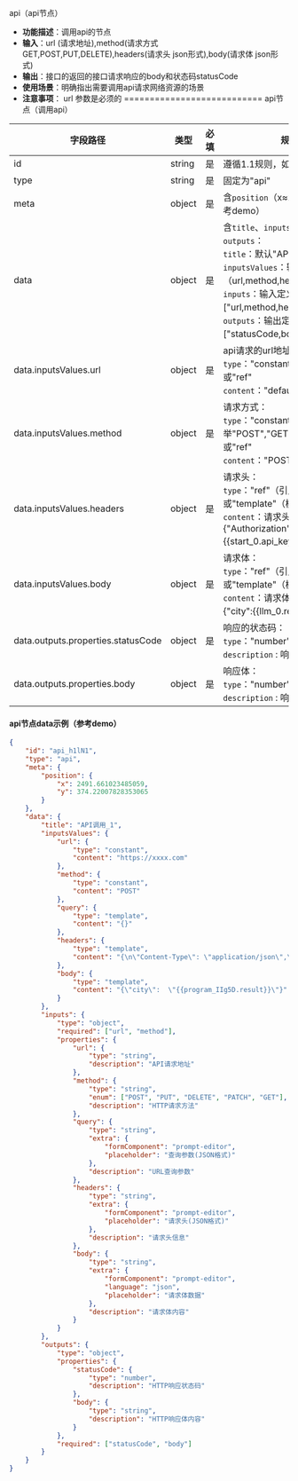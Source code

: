 api（api节点）
- **功能描述**：调用api的节点
- **输入**：url (请求地址),method(请求方式 GET,POST,PUT,DELETE),headers(请求头 json形式),body(请求体 json形式)
- **输出**：接口的返回的接口请求响应的body和状态码statusCode
- **使用场景**：明确指出需要调用api请求网络资源的场景
- **注意事项**： url 参数是必须的
===========================
api节点（调用api）

| 字段路径                                | 类型     | 必填 | 规范要求                                                                                                                                                                                                                           |
|-------------------------------------|--------|----|--------------------------------------------------------------------------------------------------------------------------------------------------------------------------------------------------------------------------------|
| id                                  | string | 是  | 遵循1.1规则，如api_1或api_BRQB8                                                                                                                                                                                                       |
| type                                | string | 是  | 固定为"api"                                                                                                                                                                                                                       |
| meta                                | object | 是  | 含`position`（x≈2300，y≈500，参考demo）                                                                                                                                                                                               |
| data                                | object | 是  | 含`title`、`inputsValues`、`inputs`、`outputs`：<br>`title`：默认"API_序号"（API_1）<br>`inputsValues`：输入参数（url,method,header,body）<br>`inputs`：输入定义（`required`=["url,method,headers,body"]）<br>`outputs`：输出定义（`required`=["statusCode,body"]） |
| data.inputsValues.url               | object | 是  | api请求的url地址：<br>`type`："constant"（固定"default"）或"ref"<br>`content`："default"或引用值                                                                                                                                                |
| data.inputsValues.method            | object | 是  | 请求方式：<br>`type`："constant"（枚举"POST","GET","PUT","DELETE"）或"ref"<br>`content`："POST" 或引用值                                                                                                                                       |
| data.inputsValues.headers           | object | 是  | 请求头：<br>`type`："ref"（引用其他节点输出）或"template"（模板，含{{变量}}）<br>`content`：请求头 json 形式 (如: "{"Authorization": "Bearer {{start_0.api_key}}"} , 默认:{}")                                                                                  |
| data.inputsValues.body              | object | 是  | 请求体：<br>`type`："ref"（引用其他节点输出）或"template"（模板，含{{变量}}）<br>`content`：请求体json 模版（如"{"city":{{llm_0.result}}} , 默认:{} "                                                                                                            |
| data.outputs.properties.statusCode  | object | 是  | 响应的状态码：<br>`type`："number" <br>`description` : 响应的状态码                                                                                                                                                                          |
| data.outputs.properties.body        | object | 是  | 响应体：<br>`type`："number" <br>`description` : 响应体                                                                                                                                                                                |

#### api节点data示例（参考demo）
```json
{
    "id": "api_h1lN1",
    "type": "api",
    "meta": {
        "position": {
            "x": 2491.661023485059,
            "y": 374.22007828353065
        }
    },
    "data": {
        "title": "API调用_1",
        "inputsValues": {
            "url": {
                "type": "constant",
                "content": "https://xxxx.com"
            },
            "method": {
                "type": "constant",
                "content": "POST"
            },
            "query": {
                "type": "template",
                "content": "{}"
            },
            "headers": {
                "type": "template",
                "content": "{\n\"Content-Type\": \"application/json\",\n\"Authorization\": \"Bearer {{start_0.api_key}}\"\n}"
            },
            "body": {
                "type": "template",
                "content": "{\"city\":  \"{{program_IIg5D.result}}\"}"
            }
        },
        "inputs": {
            "type": "object",
            "required": ["url", "method"],
            "properties": {
                "url": {
                    "type": "string",
                    "description": "API请求地址"
                },
                "method": {
                    "type": "string",
                    "enum": ["POST", "PUT", "DELETE", "PATCH", "GET"],
                    "description": "HTTP请求方法"
                },
                "query": {
                    "type": "string",
                    "extra": {
                        "formComponent": "prompt-editor",
                        "placeholder": "查询参数(JSON格式)"
                    },
                    "description": "URL查询参数"
                },
                "headers": {
                    "type": "string",
                    "extra": {
                        "formComponent": "prompt-editor",
                        "placeholder": "请求头(JSON格式)"
                    },
                    "description": "请求头信息"
                },
                "body": {
                    "type": "string",
                    "extra": {
                        "formComponent": "prompt-editor",
                        "language": "json",
                        "placeholder": "请求体数据"
                    },
                    "description": "请求体内容"
                }
            }
        },
        "outputs": {
            "type": "object",
            "properties": {
                "statusCode": {
                    "type": "number",
                    "description": "HTTP响应状态码"
                },
                "body": {
                    "type": "string",
                    "description": "HTTP响应体内容"
                }
            },
            "required": ["statusCode", "body"]
        }
    }
}
```